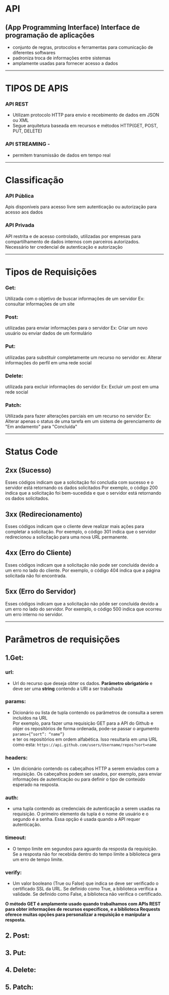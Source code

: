 # API

## (App Programming Interface) Interface de programação de aplicações

- conjunto de regras, protocolos e ferramentas para comunicação de diferentes softwares
- padroniza troca de informações entre sistemas
- amplamente usadas para fornecer acesso a dados

-------------------
# TIPOS DE APIS

### API REST

- Utilizam protocolo HTTP para envio e recebimento de dados em JSON ou XML
- Segue arquitetura baseada em recursos e métodos HTTP(GET, POST, PUT, DELETE)

### API STREAMING -  
- permitem transmissão de dados em tempo real

----------------

# Classificação

### API Pública
Apis disponíveis para acesso livre sem autenticação ou autorização para acesso aos dados

### API Privada

API restrita e de acesso controlado, utilizadas por empresas para compartilhamento de dados internos com parceiros autorizados.
Necessário ter credencial de autenticação e autorização

---------


# Tipos de Requisições

### Get:
Utilizada com o objetivo de buscar informações de um servidor
Ex: consultar informações de um site

### Post:
utilizadas para enviar informações para o servidor
Ex: Criar um novo usuário ou enviar dados de um formulário

### Put:
utilizadas para substituir completamente um recurso no servidor
ex: Alterar informações do perfil em uma rede social

### Delete:
utilizada para excluir informações do servidor
Ex: Excluir um post em uma rede social


### Patch:

Utilizada para fazer alterações parciais em um recurso no servidor
Ex: Alterar apenas o status de uma tarefa em um sistema de gerenciamento de "Em andamento" para "Concluída"


---------

# Status Code

## 2xx (Sucesso)
Esses códigos indicam que a solicitação foi concludia com sucesso e o servidor está retornando os dados solicitados
Por exemplo, o código 200 indica que a solicitação foi bem-sucedida e que o servidor está retornando os dados solicitados.

## 3xx (Redirecionamento)
Esses códigos indicam que o cliente deve realizar mais ações para completar a solicitação.
Por exemplo, o código 301 indica que o servidor redirecionou a solicitação para uma nova URL permanente.

## 4xx (Erro do Cliente)
Esses códigos indicam que a solicitação não pode ser concluída devido a um erro no lado do cliente.
Por exemplo, o código 404 indica que a página solicitada não foi encontrada.

## 5xx (Erro do Servidor)
Esses códigos indicam que a solicitação não pôde ser concluída devido a um erro no lado do servidor.
Por exemplo, o código 500 indica que ocorreu um erro interno no servidor.

----------------------

# Parâmetros de requisições

## 1.Get:


### url:
- Url do recurso que deseja obter os dados. **Parâmetro obrigatório** e deve ser uma **string** contendo a URl a ser trabalhada

### params:
- Dicionário ou lista de tupla contendo os parâmetros de consulta a serem incluídos na URL<br>
Por exemplo, para fazer uma requisição GET para a API do Github e objer os repositórios de forma ordenada, pode-se passar o argumento
\
```params={”sort”: “name”}```
\
e ter os repositórios em ordem alfabética. Isso resultaria em uma URL como esta:
```https://api.github.com/users/Username/repos?sort=name```

### headers:
- Um dicionário contendo os cabeçalhos HTTP a serem enviados com a requisição. Os cabeçalhos podem ser usados, por exemplo, para enviar
informações de autenticação ou para definir o tipo de conteúdo esperado na resposta.

### auth:
- uma tupla contendo as credenciais de autenticação a serem usadas na requisição.
O primeiro elemento da tupla é o nome de usuário e o segundo é a senha.
Essa opção é usada quando a API requer autenticação.


### timeout:
- O tempo limite em segundos para aguardo da resposta da requisição.
Se a resposta não for recebida dentro do tempo limite a biblioteca gera um erro de tempo limite.

### verify:
- Um valor booleano (True ou False) que indica se deve ser verificado o certificado SSL da URL.
Se definido como True, a biblioteca verifica a validade.
Se definido como False, a biblioteca não verifica o certificado.

**O método GET é amplamente usado quando trabalhamos com APIs REST para obter informações de recursos específicos,
e a biblioteca Requests oferece muitas opções para personalizar a requisição e manipular a resposta.**


## 2. Post:

## 3. Put:

## 4. Delete:

## 5. Patch: